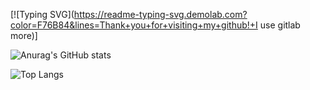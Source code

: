 
[![Typing SVG](https://readme-typing-svg.demolab.com?color=F76B84&lines=Thank+you+for+visiting+my+github!+I use gitlab more)]


![Anurag's GitHub stats](https://github-readme-stats.vercel.app/api?username=yypy22&show_icons=true&theme=tokyonight)

![Top Langs](https://github-readme-stats.vercel.app/api/top-langs/?username=yypy22&hide_progress=true)
